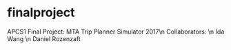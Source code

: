 # finalproject
APCS1 Final Project: MTA Trip Planner Simulator 2017\n
Collaborators:
\n
Ida Wang
\n
Daniel Rozenzaft
